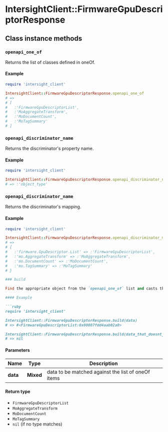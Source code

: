 # IntersightClient::FirmwareGpuDescriptorResponse

## Class instance methods

### `openapi_one_of`

Returns the list of classes defined in oneOf.

#### Example

```ruby
require 'intersight_client'

IntersightClient::FirmwareGpuDescriptorResponse.openapi_one_of
# =>
# [
#   :'FirmwareGpuDescriptorList',
#   :'MoAggregateTransform',
#   :'MoDocumentCount',
#   :'MoTagSummary'
# ]
```

### `openapi_discriminator_name`

Returns the discriminator's property name.

#### Example

```ruby
require 'intersight_client'

IntersightClient::FirmwareGpuDescriptorResponse.openapi_discriminator_name
# => :'object_type'
```

### `openapi_discriminator_name`

Returns the discriminator's mapping.

#### Example

```ruby
require 'intersight_client'

IntersightClient::FirmwareGpuDescriptorResponse.openapi_discriminator_mapping
# =>
# {
#   :'firmware.GpuDescriptor.List' => :'FirmwareGpuDescriptorList',
#   :'mo.AggregateTransform' => :'MoAggregateTransform',
#   :'mo.DocumentCount' => :'MoDocumentCount',
#   :'mo.TagSummary' => :'MoTagSummary'
# }

### build

Find the appropriate object from the `openapi_one_of` list and casts the data into it.

#### Example

```ruby
require 'intersight_client'

IntersightClient::FirmwareGpuDescriptorResponse.build(data)
# => #<FirmwareGpuDescriptorList:0x00007fdd4aab02a0>

IntersightClient::FirmwareGpuDescriptorResponse.build(data_that_doesnt_match)
# => nil
```

#### Parameters

| Name | Type | Description |
| ---- | ---- | ----------- |
| **data** | **Mixed** | data to be matched against the list of oneOf items |

#### Return type

- `FirmwareGpuDescriptorList`
- `MoAggregateTransform`
- `MoDocumentCount`
- `MoTagSummary`
- `nil` (if no type matches)

